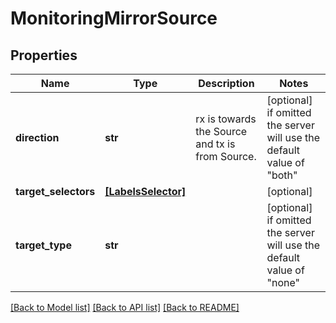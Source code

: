 # MonitoringMirrorSource

## Properties
Name | Type | Description | Notes
------------ | ------------- | ------------- | -------------
**direction** | **str** | rx is towards the Source and tx is from Source. | [optional]  if omitted the server will use the default value of "both"
**target_selectors** | [**[LabelsSelector]**](LabelsSelector.md) |  | [optional] 
**target_type** | **str** |  | [optional]  if omitted the server will use the default value of "none"

[[Back to Model list]](../README.md#documentation-for-models) [[Back to API list]](../README.md#documentation-for-api-endpoints) [[Back to README]](../README.md)


